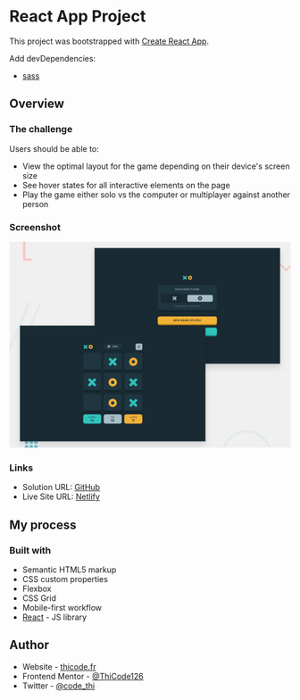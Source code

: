 # React App Project

This project was bootstrapped with [Create React App](https://github.com/facebook/create-react-app).

Add devDependencies:

- [sass](https://www.npmjs.com/package/sass)

## Overview

### The challenge

Users should be able to:

- View the optimal layout for the game depending on their device's screen size
- See hover states for all interactive elements on the page
- Play the game either solo vs the computer or multiplayer against another person

### Screenshot

![](./design/preview.jpg)

### Links

- Solution URL: [GitHub](https://github.com/ThiCode126/tic-tac-toe-game)
- Live Site URL: [Netlify](https://tic-tac-toe-thicode.netlify.app/)

## My process

### Built with

- Semantic HTML5 markup
- CSS custom properties
- Flexbox
- CSS Grid
- Mobile-first workflow
- [React](https://reactjs.org/) - JS library

## Author

- Website - [thicode.fr](https://thicode.fr/)
- Frontend Mentor - [@ThiCode126](https://www.frontendmentor.io/profile/ThiCode126)
- Twitter - [@code_thi](https://twitter.com/code_thi)
